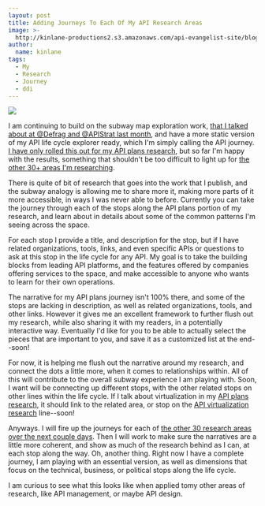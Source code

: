 ```yaml
---
layout: post
title: Adding Journeys To Each Of My API Research Areas
image: >-
  http://kinlane-productions2.s3.amazonaws.com/api-evangelist-site/blog/api-plans-journey.png
author:
  name: kinlane
tags:
  - My
  - Research
  - Journey
  - ddi
---
```

[![](http://kinlane-productions2.s3.amazonaws.com/api-evangelist-site/blog/api-plans-journey.png)](http://plans.apievangelist.com/index.html)

I am continuing to build on the subway map exploration work, [that I talked about at @Defrag and @APIStrat last month](http://apievangelist.com/2015/11/29/the-api-lifecycle-my-talk-from-defrag-and-apistrat/), and have a more static version of my API life cycle explorer ready, which I'm simply calling the API journey. [I have only rolled this out for my API plans research](http://plans.apievangelist.com/journey/index.html), but so far I'm happy with the results, something that shouldn't be too difficult to light up for [the other 30+ areas I'm researching](http://apievangelist.com).

There is quite of bit of research that goes into the work that I publish, and the subway analogy is allowing me to share more it, making more parts of it more accessible, in ways I was never able to before. Currently you can take the journey through each of the stops along the API plans portion of my research, and learn about in details about some of the common patterns I'm seeing across the space.

For each stop I provide a title, and description for the stop, but if I have related organizations, tools, links, and even specific APIs or questions to ask at this stop in the life cycle for any API. My goal is to take the building blocks from leading API platforms, and the features offered by companies offering services to the space, and make accessible to anyone who wants to learn for their own operations.

The narrative for my API plans journey isn't 100% there, and some of the stops are lacking in description, as well as related organizations, tools, and other links. However it gives me an excellent framework to further flush out my research, while also sharing it with my readers, in a potentially interactive way. Eventually I'd like for you to be able to actually select the pieces that are important to you, and save it as a customized list at the end--soon!

For now, it is helping me flush out the narrative around my research, and connect the dots a little more, when it comes to relationships within. All of this will contribute to the overall subway experience I am playing with. Soon, I want will be connecting up different stops, with the other related stops on other lines within the life cycle. If I talk about virtualization in my [API plans research](http://plans.apievangelist.com/), it should link to the related area, or stop on the [API virtualization research](http://virtualization.apievangelist.com) line--soon!

Anyways. I will fire up the journeys for each of [the other 30 research areas over the next couple days](http://apievangelist.com). Then I will work to make sure the narratives are a little more coherent, and show as much of the research behind as I can, at each stop along the way. Oh, another thing. Right now I have a complete journey, I am playing with an essential version, as well as dimensions that focus on the technical, business, or political stops along the life cycle. 

I am curious to see what this looks like when applied tomy other areas of research, like API management, or maybe API design.
